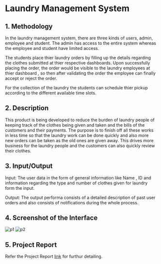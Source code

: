 # Laundry Management System

## 1. Methodology
In the laundry management system, there are three kinds of users, admin, employee
and student. The admin has access to the entire system whereas the employee and
student have limited access.

The students place thier laundry orders by filling up the details regarding the clothes submitted at thier respective dashboards.
Upon successfully placing the order, the order would be visible to the laundry employees at thier dashboard , so then after validating the order the employee can finally 
accept or reject the order.

For the collection of the laundry the students can schedule thier pickup according to the different available time slots.

## 2. Description
This product is being developed to reduce the burden of laundry people of keeping
track of the clothes being given and taken and the bills of the customers and their
payments. The purpose is to finish off all these works in less time so that the laundry
work can be done quickly and also more new orders can be taken as the old ones are
given away. This drives more business for the laundry people and the customers can
also quickly review their clothes.
## 3. Input/Output
Input:
The user data in the form of general information like Name , ID and information regarding the type and number of clothes given for laundry form the input.

Output:
The output performa consists of a detailed description of past user orders and also consists of notifications during the whole process.
## 4. Screenshot of the Interface
![p1](https://user-images.githubusercontent.com/94312529/208243361-ea4834d1-16e2-420a-b0a4-6e86f5b5617a.PNG)
![p2](https://user-images.githubusercontent.com/94312529/208243426-4a991dbe-6842-4063-843a-a89dddd74e4c.PNG)

## 5. Project Report
Refer the Project Report [link](https://drive.google.com/file/d/1wmIZSUOaulE97jONMmD71KSN0FFmkx7x/view?usp=sharing) for furthur detailing.
